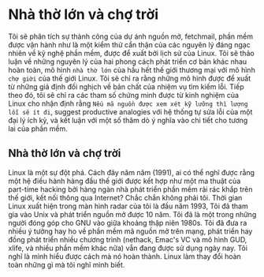 # Nhà thờ lớn và chợ trời

Tôi sẽ phân tích sự thành công của dự ánh nguồn mở, fetchmail, phần mềm được vận hành như là một kiểm thử cẩn thận của các nguyên lý đáng ngạc nhiên về kỹ nghệ phần mềm, được để xuất bởi lịch sử của Linux. 
Tôi sẽ thảo luận về những nguyên lý của hai phong cách phát triển cơ bản khác nhau hoàn toàn, mô hình `nhà thờ lớn` của hầu hết thế giới thương mại với mô hình `chợ giời` của thế giới Linux.
Tôi sẽ chỉ ra rằng những mô hình được để xuất từ những giả định đối nghịch về bản chất của nhiệm vụ tìm kiếm lỗi.
Tiếp theo đó, tôi sẽ chỉ ra các tham số chứng minh được từ kinh nghiệm của Linux cho nhận định rằng `Nếu mã nguồn được xem xét kỹ lưỡng thì lượng lỗi sẽ ít đi`, suggest productive analogies với hệ thống tự sửa lỗi của một đại lý ích kỷ, và kết luận với một số thăm dò ý nghĩa vào chi tiết cho tương lai của phần mềm.

## Nhà thờ lớn và chợ trời

Linux là một sự đột phá. 
Cách đây năm năm (1991), ai có thể nghĩ được rằng một hệ điều hành hàng đầu thế giới được kết hợp như một ma thuật của part-time hacking bởi hàng ngàn nhà phát triển phần mềm rải rác khắp trên thế giới, kết nối thông qua Internet?
Chắc chắn không phải tôi.
Thời gian Linux xuất hiện trong màn hình radar của tôi là đầu năm 1993, Tôi đã tham gia vào Unix và phát triển nguồn mở được 10 năm.
Tôi đã là một trong những người đóng góp cho GNU vào giữa khoảng thập niên 1980s.
Tôi đã đưa ra nhiều ý tưởng hay ho về phần mềm mã nguồn mở trên mạng, phát triển hay đồng phát triển nhiều chương trình (nethack, Emac's VC và mô hình GUD, xlife, và nhiều phần mềm khác nữa) vẫn đang được sử dụng ngày nay. 
Tôi nghĩ là mình hiểu được cách mà nó hoàn thành.
Linux làm thay đổi hoàn toàn những gì mà tôi nghĩ mình biết.
